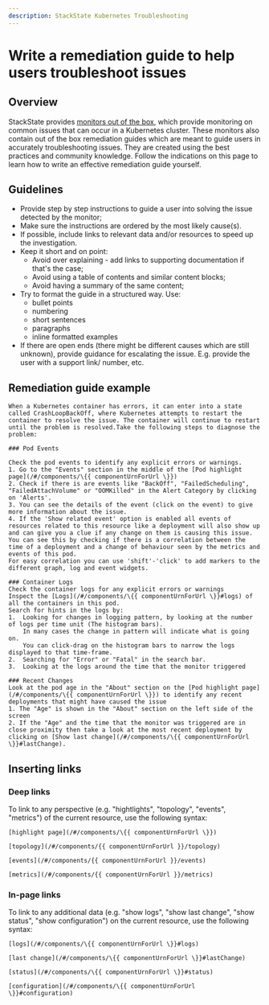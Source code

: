 ```yaml
---
description: StackState Kubernetes Troubleshooting
---
```


# Write a remediation guide to help users troubleshoot issues

## Overview

StackState provides [monitors out of the box](/use/alerting/k8s-monitors.md), which provide monitoring on common issues that can occur in a Kubernetes cluster. These monitors also contain out of the box remediation guides which are meant to guide users in accurately troubleshooting issues. They are created using the best practices and community knowledge. Follow the indications on this page to learn how to write an effective remediation guide yourself.

## Guidelines 

- Provide step by step instructions to guide a user into solving the issue detected by the monitor;
- Make sure the instructions are ordered by the most likely cause(s).
- If possible, include links to relevant data and/or resources to speed up the investigation.
- Keep it short and on point:
    - Avoid over explaining - add links to supporting documentation if that's the case;
    - Avoid using a table of contents and similar content blocks;
    - Avoid having a summary of the same content;
- Try to format the guide in a structured way. Use:
    - bullet points
    - numbering
    - short sentences
    - paragraphs
    - inline formatted examples
- If there are open ends (there might be different causes which are still unknown), provide guidance for escalating the issue. E.g. provide the user with a support link/ number, etc.

## Remediation guide example

```
When a Kubernetes container has errors, it can enter into a state called CrashLoopBackOff, where Kubernetes attempts to restart the container to resolve the issue. The container will continue to restart until the problem is resolved.Take the following steps to diagnose the problem:

### Pod Events

Check the pod events to identify any explicit errors or warnings.
1. Go to the "Events" section in the middle of the [Pod highlight page](/#/components/\{{ componentUrnForUrl \}})
2. Check if there is are events like "BackOff", "FailedScheduling", "FailedAttachVolume" or "OOMKilled" in the Alert Category by clicking on 'Alerts'.
3. You can see the details of the event (click on the event) to give more information about the issue.
4. If the 'Show related event' option is enabled all events of resources related to this resource like a deployment will also show up and can give you a clue if any change on them is causing this issue. You can see this by checking if there is a correlation between the time of a deployment and a change of behaviour seen by the metrics and events of this pod.
For easy correlation you can use 'shift'-'click' to add markers to the different graph, log and event widgets.
    
### Container Logs
Check the container logs for any explicit errors or warnings
Inspect the [Logs](/#/components/\{{ componentUrnForUrl \}}#logs) of all the containers in this pod.
Search for hints in the logs by:
1.  Looking for changes in logging pattern, by looking at the number of logs per time unit (The histogram bars).
    In many cases the change in pattern will indicate what is going on.
    You can click-drag on the histogram bars to narrow the logs displayed to that time-frame.
2.  Searching for "Error" or "Fatal" in the search bar.
3.  Looking at the logs around the time that the monitor triggered
    
### Recent Changes
Look at the pod age in the "About" section on the [Pod highlight page](/#/components/\{{ componentUrnForUrl \}}) to identify any recent deployments that might have caused the issue
1. The "Age" is shown in the "About" section on the left side of the screen
2. If the "Age" and the time that the monitor was triggered are in close proximity then take a look at the most recent deployment by clicking on [Show last change](/#/components/\{{ componentUrnForUrl \}}#lastChange).
```

## Inserting links


### Deep links
To link to any perspective (e.g. "hightlights", "topology", "events", "metrics") of the current resource, use the following syntax:

`[highlight page](/#/components/\{{ componentUrnForUrl \}})`

```
[topology](/#/components/{{ componentUrnForUrl }}/topology)
```

`[events](/#/components/{{ componentUrnForUrl }}/events)`

`[metrics](/#/components/{{ componentUrnForUrl }}/metrics)`


### In-page links
To link to any additional data (e.g. "show logs", "show last change", "show status", "show configuration") on the current resource, use the following syntax:

`[logs](/#/components/\{{ componentUrnForUrl \}}#logs)`

`[last change](/#/components/\{{ componentUrnForUrl \}}#lastChange)`

`[status](/#/components/\{{ componentUrnForUrl \}}#status)`

`[configuration](/#/components/\{{ componentUrnForUrl \}}#configuration)`


